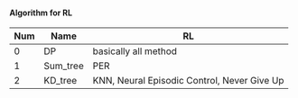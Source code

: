 #### Algorithm for RL

|Num|Name|RL|
|---|---|---|
|0|DP|basically all method|
|1|Sum_tree|PER|
|2|KD_tree|KNN, Neural Episodic Control, Never Give Up|
